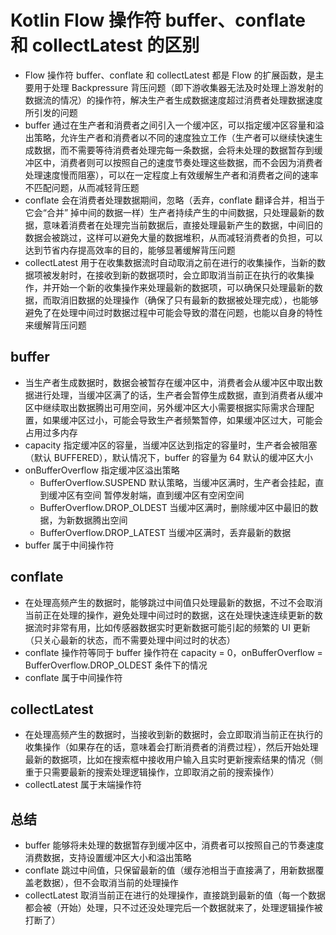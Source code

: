 # Kotlin Flow 操作符 buffer、conflate 和 collectLatest 的区别
- Flow 操作符 buffer、conflate 和 collectLatest 都是 Flow 的扩展函数，是主要用于处理 Backpressure 背压问题（即下游收集器无法及时处理上游发射的数据流的情况）的操作符，解决生产者生成数据速度超过消费者处理数据速度所引发的问题
- buffer 通过在生产者和消费者之间引入一个缓冲区，可以指定缓冲区容量和溢出策略，允许生产者和消费者以不同的速度独立工作（生产者可以继续快速生成数据，而不需要等待消费者处理完每一条数据，会将未处理的数据暂存到缓冲区中，消费者则可以按照自己的速度节奏处理这些数据，而不会因为消费者处理速度慢而阻塞），可以在一定程度上有效缓解生产者和消费者之间的速率不匹配问题，从而减轻背压题
- conflate 会在消费者处理数据期间，忽略（丢弃，conflate 翻译合并，相当于它会“合并” 掉中间的数据一样）生产者持续产生的中间数据，只处理最新的数据，意味着消费者在处理完当前数据后，直接处理最新产生的数据，中间旧的数据会被跳过，这样可以避免大量的数据堆积，从而减轻消费者的负担，可以达到节省内存提高效率的目的，能够显著缓解背压问题
- collectLatest 用于在收集数据流时自动取消之前在进行的收集操作，当新的数据项被发射时，在接收到新的数据项时，会立即取消当前正在执行的收集操作，并开始一个新的收集操作来处理最新的数据项，可以确保只处理最新的数据，而取消旧数据的处理操作（确保了只有最新的数据被处理完成），也能够避免了在处理中间过时数据过程中可能会导致的潜在问题，也能以自身的特性来缓解背压问题


## buffer
- 当生产者生成数据时，数据会被暂存在缓冲区中，消费者会从缓冲区中取出数据进行处理，当缓冲区满了的话，生产者会暂停生成数据，直到消费者从缓冲区中继续取出数据腾出可用空间，另外缓冲区大小需要根据实际需求合理配置，如果缓冲区过小，可能会导致生产者频繁暂停，如果缓冲区过大，可能会占用过多内存
- capacity 指定缓冲区的容量，当缓冲区达到指定的容量时，生产者会被阻塞（默认 BUFFERED），默认情况下，buffer 的容量为 64  默认的缓冲区大小
- onBufferOverflow 指定缓冲区溢出策略
    - BufferOverflow.SUSPEND 默认策略，当缓冲区满时，生产者会挂起，直到缓冲区有空间  暂停发射端，直到缓冲区有空闲空间
    - BufferOverflow.DROP_OLDEST 当缓冲区满时，删除缓冲区中最旧的数据，为新数据腾出空间
    - BufferOverflow.DROP_LATEST 当缓冲区满时，丢弃最新的数据
- buffer 属于中间操作符

## conflate
- 在处理高频产生的数据时，能够跳过中间值只处理最新的数据，不过不会取消当前正在处理的操作，避免处理中间过时的数据，这在处理快速连续更新的数据流时非常有用，比如传感器数据实时更新数据可能引起的频繁的 UI 更新（只关心最新的状态，而不需要处理中间过时的状态）
- conflate 操作符等同于 buffer 操作符在 capacity = 0，onBufferOverflow = BufferOverflow.DROP_OLDEST 条件下的情况
- conflate 属于中间操作符

## collectLatest
- 在处理高频产生的数据时，当接收到新的数据时，会立即取消当前正在执行的收集操作（如果存在的话，意味着会打断消费者的消费过程），然后开始处理最新的数据项，比如在搜索框中接收用户输入且实时更新搜索结果的情况（侧重于只需要最新的搜索处理逻辑操作，立即取消之前的搜索操作）
- collectLatest 属于末端操作符

## 总结
- buffer 能够将未处理的数据暂存到缓冲区中，消费者可以按照自己的节奏速度消费数据，支持设置缓冲区大小和溢出策略
- conflate 跳过中间值，只保留最新的值（缓存池相当于直接满了，用新数据覆盖老数据），但不会取消当前的处理操作
- collectLatest 取消当前正在进行的处理操作，直接跳到最新的值（每一个数据都会被（开始）处理，只不过还没处理完后一个数据就来了，处理逻辑操作被打断了）

